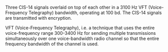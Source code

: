 Three CIS-14 signals overlaid on top of each other in a 3100 Hz VFT (Voice-Frequency Telegraphy) bandwidth, operating at 100 bd. The CIS-14 signals are transmitted with encryption.

VFT (Voice-Frequency Telegraphy), i.e. a technique that uses the entire voice-frequency range 300-3400 Hz for sending multiple transmissions simultaneously over one voice-bandwidth radio channel so that the entire frequency bandwidth of the channel is used.
